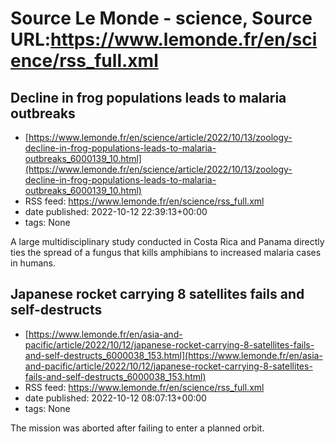 # Source Le Monde - science, Source URL:https://www.lemonde.fr/en/science/rss_full.xml

## Decline in frog populations leads to malaria outbreaks
 - [https://www.lemonde.fr/en/science/article/2022/10/13/zoology-decline-in-frog-populations-leads-to-malaria-outbreaks_6000139_10.html](https://www.lemonde.fr/en/science/article/2022/10/13/zoology-decline-in-frog-populations-leads-to-malaria-outbreaks_6000139_10.html)
 - RSS feed: https://www.lemonde.fr/en/science/rss_full.xml
 - date published: 2022-10-12 22:39:13+00:00
 - tags: None

A large multidisciplinary study conducted in Costa Rica and Panama directly ties the spread of a fungus that kills amphibians to increased malaria cases in humans.

## Japanese rocket carrying 8 satellites fails and self-destructs
 - [https://www.lemonde.fr/en/asia-and-pacific/article/2022/10/12/japanese-rocket-carrying-8-satellites-fails-and-self-destructs_6000038_153.html](https://www.lemonde.fr/en/asia-and-pacific/article/2022/10/12/japanese-rocket-carrying-8-satellites-fails-and-self-destructs_6000038_153.html)
 - RSS feed: https://www.lemonde.fr/en/science/rss_full.xml
 - date published: 2022-10-12 08:07:13+00:00
 - tags: None

The mission was aborted after failing to enter a planned orbit.
